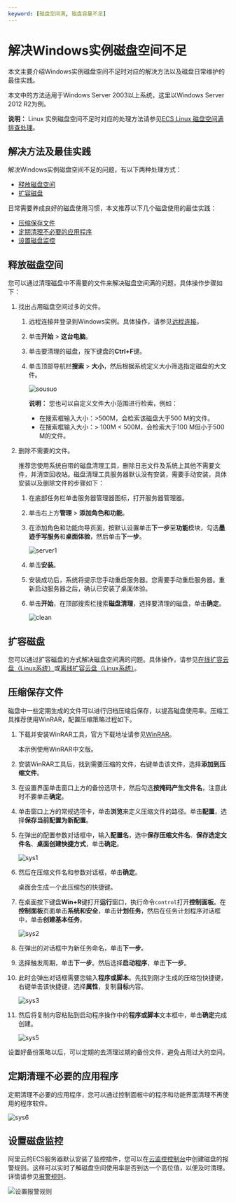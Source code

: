 ```yaml
---
keyword: [磁盘空间满, 磁盘容量不足]
---
```


# 解决Windows实例磁盘空间不足

本文主要介绍Windows实例磁盘空间不足时对应的解决方法以及磁盘日常维护的最佳实践。

本文中的方法适用于Windows Server 2003以上系统，这里以Windows Server 2012 R2为例。

**说明：** Linux 实例磁盘空间不足时对应的处理方法请参见[ECS Linux 磁盘空间满排查处理](https://help.aliyun.com/knowledge_detail/42531.html)。

## 解决方法及最佳实践

解决Windows实例磁盘空间不足的问题，有以下两种处理方式：

-   [释放磁盘空间](#section_o27_pqu_ih6)
-   [扩容磁盘](#section_6e2_k66_nwk)

日常需要养成良好的磁盘使用习惯，本文推荐以下几个磁盘使用的最佳实践：

-   [压缩保存文件](#section_d4u_a9n_c2y)
-   [定期清理不必要的应用程序](#section_e2s_z1j_n21)
-   [设置磁盘监控](#section_gwv_pwf_5bs)

## 释放磁盘空间

您可以通过清理磁盘中不需要的文件来解决磁盘空间满的问题，具体操作步骤如下：

1.  找出占用磁盘空间过多的文件。

    1.  远程连接并登录到Windows实例。具体操作，请参见[远程连接](/cn.zh-CN/实例/连接实例/连接Windows实例/在本地客户端上连接Windows实例.md)。

    2.  单击**开始** \> **这台电脑**。

    3.  单击要清理的磁盘，按下键盘的**Ctrl+F**键。

    4.  单击顶部导航栏**搜索** \> **大小**，然后根据系统定义大小筛选指定磁盘的大文件。

        ![sousuo](https://static-aliyun-doc.oss-accelerate.aliyuncs.com/assets/img/zh-CN/2275688951/p86862.png)

        **说明：** 您也可以自定义文件大小范围进行检索，例如：

        -   在搜索框输入大小：\>500M，会检索该磁盘大于500 M的文件。
        -   在搜索框输入大小：\> 100M < 500M，会检索大于100 M但小于500 M的文件。
2.  删除不需要的文件。

    推荐您使用系统自带的磁盘清理工具，删除日志文件及系统上其他不需要文件，并清空回收站。磁盘清理工具服务器默认没有安装，需要手动安装，具体安装以及删除文件的步骤如下：

    1.  在底部任务栏单击服务器管理器图标，打开服务器管理器。

    2.  单击右上方**管理** \> **添加角色和功能**。

    3.  在添加角色和功能向导页面，按默认设置单击**下一步**至**功能**模块，勾选**墨迹手写服务**和**桌面体验**，然后单击**下一步**。

        ![server1](https://static-aliyun-doc.oss-accelerate.aliyuncs.com/assets/img/zh-CN/2275688951/p86899.png)

    4.  单击**安装**。

    5.  安装成功后，系统将提示您手动重启服务器。您需要手动重启服务器。重新启动服务器之后，确认已安装了桌面体验。

    6.  单击**开始**，在顶部搜索栏搜索**磁盘清理**，选择要清理的磁盘，单击**确定**。

        ![clean](https://static-aliyun-doc.oss-accelerate.aliyuncs.com/assets/img/zh-CN/2275688951/p86901.png)


## 扩容磁盘

您可以通过扩容磁盘的方式解决磁盘空间满的问题。具体操作，请参见[在线扩容云盘（Linux系统）](/cn.zh-CN/块存储/扩容云盘/在线扩容云盘（Linux系统）.md)或[离线扩容云盘（Linux系统）](/cn.zh-CN/块存储/扩容云盘/离线扩容云盘（Linux系统）.md)。

## 压缩保存文件

磁盘中一些定期生成的文件可以进行归档压缩后保存，以提高磁盘使用率。压缩工具推荐使用WinRAR，配置压缩策略过程如下。

1.  下载并安装WinRAR工具，官方下载地址请参见[WinRAR](https://www.rarlab.com/download.htm)。

    本示例使用WinRAR中文版。

2.  安装WinRAR工具后，找到需要压缩的文件，右键单击该文件，选择**添加到压缩文件**。

3.  在设置界面单击窗口上方的备份选项卡，然后勾选**按掩码产生文件名**，注意此时不要单击**确定**。

4.  单击窗口上方的常规选项卡，单击**浏览**来定义压缩文件的路径。单击**配置**，选择**保存当前配置为新配置**。

5.  在弹出的配置参数对话框中，输入**配置名**，选中**保存压缩文件名**、**保存选定文件名**、**桌面创建快捷方式**，单击**确定**。

    ![sys1](https://static-aliyun-doc.oss-accelerate.aliyuncs.com/assets/img/zh-CN/2275688951/p87101.png)

6.  然后在压缩文件名和参数对话框，单击**确定**。

    桌面会生成一个此压缩包的快捷键。

7.  在桌面按下键盘**Win+R**键打开**运行**窗口，执行命令`control`打开**控制面板**。在**控制面板**页面单击**系统和安全**，单击**计划任务**，然后在任务计划程序对话框中，单击**创建基本任务**。

    ![sys2](https://static-aliyun-doc.oss-accelerate.aliyuncs.com/assets/img/zh-CN/2275688951/p87102.png)

8.  在弹出的对话框中为新任务命名，单击**下一步**。

9.  选择触发周期，单击**下一步**。然后选择**启动程序**，单击**下一步**。

10. 此时会弹出对话框需要您输入**程序或脚本**。先找到刚才生成的压缩包快捷键，右键单击该快捷键，选择**属性**，复制**目标**内容。

    ![sys3](https://static-aliyun-doc.oss-accelerate.aliyuncs.com/assets/img/zh-CN/3275688951/p87103.png)

11. 然后将复制内容粘贴到启动程序操作中的**程序或脚本**文本框中，单击**确定**完成创建。

    ![sys5](https://static-aliyun-doc.oss-accelerate.aliyuncs.com/assets/img/zh-CN/3275688951/p87104.png)


设置好备份策略以后，可以定期的去清理过期的备份文件，避免占用过大的空间。

## 定期清理不必要的应用程序

定期清理不必要的应用程序，您可以通过控制面板中的程序和功能界面清理不再使用的程序软件。

![sys6](https://static-aliyun-doc.oss-accelerate.aliyuncs.com/assets/img/zh-CN/3275688951/p87106.png)

## 设置磁盘监控

阿里云的ECS服务器默认安装了监控插件，您可以在[云监控控制台](https://cms.console.aliyun.com/#/groups/)中创建磁盘的报警规则。这样可以实时了解磁盘空间使用率是否到达一个高位值，以便及时清理。详情请参见[报警规则](/cn.zh-CN/报警服务/报警规则/管理报警规则.md)。

![设置报警规则](../images/p12924.png)

